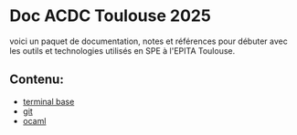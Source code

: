 # Doc ACDC Toulouse 2025

voici un paquet de documentation, notes et références pour débuter avec les outils et technologies utilisés en SPE à l'EPITA Toulouse.

## Contenu:
- [terminal base](./terminal-base.md)
- [git](./git.md)
- [ocaml](./ocaml.md)
